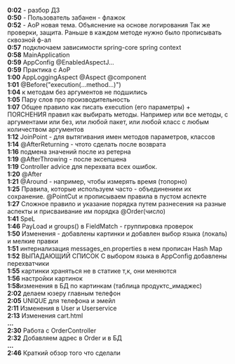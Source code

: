 **0:02** - разбор ДЗ  
**0:50** - Пользователь забанен - флажок  
**0:52** - AoP новая тема. Объяснение на основе логирования Так же проверки, защита. Раньше в каждом методе нужно было прописывать сквозной ф-ал  
**0:57** подключаем зависимости spring-core spring context  
**0:58** MainApplication  
**0:59** AppConfig @EnabledAspectJ...  
**0:59** Практика с AoP  
**1:00** AppLoggingAspect @Aspect @component  
**1:01** @Before("execution(...method...)")   
**1:04** к методам без аргументов не подшились  
**1:05** Пару слов про производительность   
**1:07** Общее правило как писать execution (его параметры) + ПОЯСНЕНИЯ правил как выбирать методы. Например или все методы, с аргументами или без, или любой пакет, или любой класс с любым количеством аргументов  
**1:12** JoinPoint - для вытягивания имен методов параметров, классов  
**1:14** @AfterReturning - чтото сделать после возврата  
**1:16** подмена значений после из ретерна  
**1:19** @AfterThrowing - после эксепшена  
**1:19** Controller advice для перехвата всех ошибок.  
**1:20** @After  
**1:21** @Around - например, чтобы измерять время (топорно)  
**1:25** Правила, которые используем часто - объединениеи их сохранение. @PointCut и прописываем правила в пустом аспекте   
**1:27** Сложное правило и указание порядка путем разнесения на разные аспекты и присваивание им порядка @Order(число)  
**1:41** SpeL  
**1:46** PayLoad и groups() в FieldMatch - группировка проверок  
**1:50** Изменения - добавлены картинки и добавлен выбор языка (локаль) и мелкие правки  
**1:51** интернализация messages_en.properties в нем прописан Hash Map  
**1:52** ВЫПАДАЮЩИЙ СПИСОК С выбором языка в AppConfig добавлены перехватчики  
**1:55** картинки храняться не в статике т,к, они меняются  
**1:56** настройки картинок  
**1:58**изменения в БД по картинкам (таблица продуктс_имаджес)  
**2:02** делаем юзеру главным телефон  
**2:05** UNIQUE для телефона и эмейл  
**2:11** Изменения в User и Userservice  
**2:13** Изменения cart.html  
**...**  
**2:30** Работа с OrderController  
**2:32** Добавляем адрес в Order и в БД  
**...**  
**2:46** Краткий обзор того что сделали  